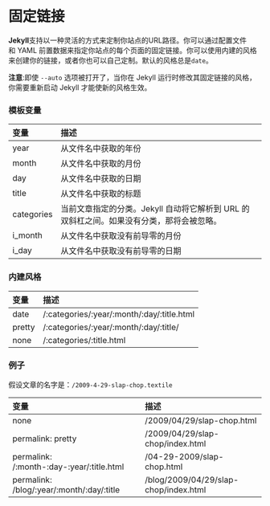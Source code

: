 # 固定链接

**Jekyll**支持以一种灵活的方式来定制你站点的URL路径。你可以通过配置文件和 YAML 前置数据来指定你站点的每个页面的固定链接。你可以使用内建的风格来创建你的链接，或者你也可以自己定制。默认的风格总是`date`。

**注意**:即使 `--auto` 选项被打开了，当你在 Jekyll 运行时修改其固定链接的风格，你需要重新启动 Jekyll 才能使新的风格生效。

### 模板变量

|     变量      |     描述      |
|:-         |:-         |
|     year      |     从文件名中获取的年份      |
|     month      |     从文件名中获取的月份      |
|     day      |     从文件名中获取的日期      |
|     title      |     从文件名中获取的标题      |
|     categories      |     当前文章指定的分类。Jekyll 自动将它解析到 URL 的双斜杠之间。如果没有分类，那将会被忽略。      |
|     i_month      |     从文件名中获取没有前导零的月份      |
|     i_day      |     从文件名中获取没有前导零的日期      |

### 内建风格

|     变量      |     描述      |
|:-         |:-         |
|     date      |     /:categories/:year/:month/:day/:title.html      |
|     pretty      |     /:categories/:year/:month/:day/:title/      |
|     none      |     /:categories/:title.html      |

### 例子

假设文章的名字是：`/2009-4-29-slap-chop.textile`

|     变量      |     描述      |
|:-         |:-         |
|     none      |     /2009/04/29/slap-chop.html      |
|     permalink: pretty      |     /2009/04/29/slap-chop/index.html      |
|     permalink: /:month-:day-:year/:title.html      |     /04-29-2009/slap-chop.html      |
|     permalink: /blog/:year/:month/:day/:title      |     /blog/2009/04/29/slap-chop/index.html      |